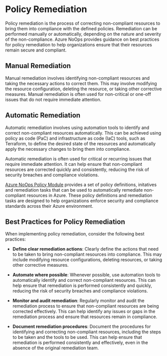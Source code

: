 # Policy Remediation

Policy remediation is the process of correcting non-compliant resources to bring them into compliance with the defined policies. Remediation can be performed manually or automatically, depending on the nature and severity of the non-compliance. Azure NoOps provides guidance on best practices for policy remediation to help organizations ensure that their resources remain secure and compliant.

## Manual Remediation

Manual remediation involves identifying non-compliant resources and taking the necessary actions to correct them. This may involve modifying the resource configuration, deleting the resource, or taking other corrective measures. Manual remediation is often used for non-critical or one-off issues that do not require immediate attention.

## Automatic Remediation

Automatic remediation involves using automation tools to identify and correct non-compliant resources automatically. This can be achieved using policy as code (PaC) and infrastructure as code (IaC) tools, such as Terraform, to define the desired state of the resources and automatically apply the necessary changes to bring them into compliance.

Automatic remediation is often used for critical or recurring issues that require immediate attention. It can help ensure that non-compliant resources are corrected quickly and consistently, reducing the risk of security breaches and compliance violations.

[Azure NoOps Policy Module](https://github.com/azurenoops/terraform-azurerm-overlays-policy) provides a set of policy definitions, initatives and remediation tasks that can be used to automatically remediate non-compliant resources in Azure. These policy definitions and remediation tasks are designed to help organizations enforce security and compliance standards across their Azure environment.

## Best Practices for Policy Remediation

When implementing policy remediation, consider the following best practices:

- **Define clear remediation actions**: Clearly define the actions that need to be taken to bring non-compliant resources into compliance. This may include modifying resource configurations, deleting resources, or taking other corrective measures.

- **Automate where possible**: Whenever possible, use automation tools to automatically identify and correct non-compliant resources. This can help ensure that remediation is performed consistently and quickly, reducing the risk of security breaches and compliance violations.

- **Monitor and audit remediation**: Regularly monitor and audit the remediation process to ensure that non-compliant resources are being corrected effectively. This can help identify any issues or gaps in the remediation process and ensure that resources remain in compliance.

- **Document remediation procedures**: Document the procedures for identifying and correcting non-compliant resources, including the steps to be taken and the tools to be used. This can help ensure that remediation is performed consistently and effectively, even in the absence of the original remediation team.